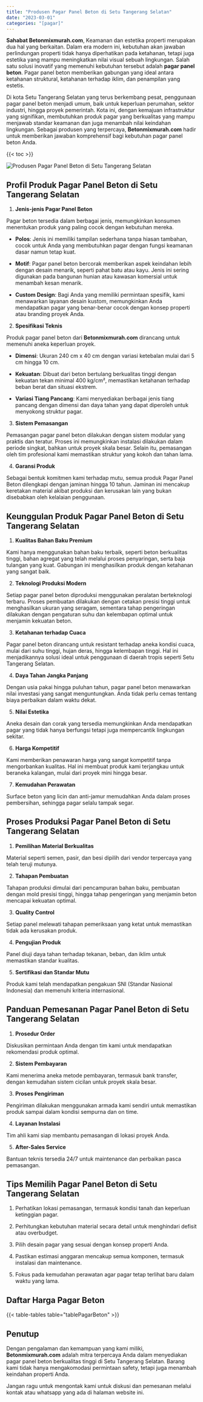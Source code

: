 ```yaml
---
title: "Produsen Pagar Panel Beton di Setu Tangerang Selatan"
date: "2023-03-01"
categories: "[pagar]"
---
```


**Sahabat Betonmixmurah.com**, Keamanan dan estetika properti merupakan dua hal yang berkaitan. Dalam era modern ini, kebutuhan akan jawaban perlindungan properti tidak hanya diperhatikan pada ketahanan, tetapi juga estetika yang mampu meningkatkan nilai visual sebuah lingkungan. Salah satu solusi inovatif yang memenuhi kebutuhan tersebut adalah **pagar panel beton**. Pagar panel beton memberikan gabungan yang ideal antara ketahanan struktural, ketahanan terhadap iklim, dan penampilan yang estetis.  

Di kota Setu Tangerang Selatan yang terus berkembang pesat, penggunaan pagar panel beton menjadi umum, baik untuk keperluan perumahan, sektor industri, hingga proyek pemerintah. Kota ini, dengan kemajuan infrastruktur yang signifikan, membutuhkan produk pagar yang berkualitas yang mampu menjawab standar keamanan dan juga menambah nilai keindahan lingkungan. Sebagai produsen yang terpercaya, **Betonmixmurah.com** hadir untuk memberikan jawaban komprehensif bagi kebutuhan pagar panel beton Anda.

{{< toc >}}

![Produsen Pagar Panel Beton di Setu Tangerang Selatan](/images/pagar/pagar-beton-09.jpg)

## Profil Produk Pagar Panel Beton di Setu Tangerang Selatan

1. **Jenis-jenis Pagar Panel Beton**  

Pagar beton tersedia dalam berbagai jenis, memungkinkan konsumen menentukan produk yang paling cocok dengan kebutuhan mereka.  

- **Polos**: Jenis ini memiliki tampilan sederhana tanpa hiasan tambahan, cocok untuk Anda yang membutuhkan pagar dengan fungsi keamanan dasar namun tetap kuat.  

- **Motif**: Pagar panel beton bercorak memberikan aspek keindahan lebih dengan desain menarik, seperti pahat batu atau kayu. Jenis ini sering digunakan pada bangunan hunian atau kawasan komersial untuk menambah kesan menarik.  

- **Custom Design**: Bagi Anda yang memiliki permintaan spesifik, kami menawarkan layanan desain kustom, memungkinkan Anda mendapatkan pagar yang benar-benar cocok dengan konsep properti atau branding proyek Anda.  

2. **Spesifikasi Teknis**  

Produk pagar panel beton dari **Betonmixmurah.com** dirancang untuk memenuhi aneka keperluan proyek.  

- **Dimensi**: Ukuran 240 cm x 40 cm dengan variasi ketebalan mulai dari 5 cm hingga 10 cm.  

- **Kekuatan**: Dibuat dari beton bertulang berkualitas tinggi dengan kekuatan tekan minimal 400 kg/cm², memastikan ketahanan terhadap beban berat dan situasi ekstrem.  

- **Variasi Tiang Pancang**: Kami menyediakan berbagai jenis tiang pancang dengan dimensi dan daya tahan yang dapat diperoleh untuk menyokong struktur pagar.  

3. **Sistem Pemasangan**  

Pemasangan pagar panel beton dilakukan dengan sistem modular yang praktis dan teratur. Proses ini memungkinkan instalasi dilakukan dalam periode singkat, bahkan untuk proyek skala besar. Selain itu, pemasangan oleh tim profesional kami memastikan struktur yang kokoh dan tahan lama.  

4. **Garansi Produk**  

Sebagai bentuk komitmen kami terhadap mutu, semua produk Pagar Panel Beton dilengkapi dengan jaminan hingga 10 tahun. Jaminan ini mencakup keretakan material akibat produksi dan kerusakan lain yang bukan disebabkan oleh kelalaian penggunaan.

## Keunggulan Produk Pagar Panel Beton di Setu Tangerang Selatan 

1. **Kualitas Bahan Baku Premium**  

Kami hanya menggunakan bahan baku terbaik, seperti beton berkualitas tinggi, bahan agregat yang telah melalui proses penyaringan, serta baja tulangan yang kuat. Gabungan ini menghasilkan produk dengan ketahanan yang sangat baik.  

2. **Teknologi Produksi Modern**  

Setiap pagar panel beton diproduksi menggunakan peralatan berteknologi terbaru. Proses pembuatan dilakukan dengan cetakan presisi tinggi untuk menghasilkan ukuran yang seragam, sementara tahap pengeringan dilakukan dengan pengaturan suhu dan kelembapan optimal untuk menjamin kekuatan beton.  

3. **Ketahanan terhadap Cuaca**  

Pagar panel beton dirancang untuk resistant terhadap aneka kondisi cuaca, mulai dari suhu tinggi, hujan deras, hingga kelembapan tinggi. Hal ini menjadikannya solusi ideal untuk penggunaan di daerah tropis seperti Setu Tangerang Selatan.  

4. **Daya Tahan Jangka Panjang**  

Dengan usia pakai hingga puluhan tahun, pagar panel beton menawarkan nilai investasi yang sangat menguntungkan. Anda tidak perlu cemas tentang biaya perbaikan dalam waktu dekat.  

5. **Nilai Estetika**  

Aneka desain dan corak yang tersedia memungkinkan Anda mendapatkan pagar yang tidak hanya berfungsi tetapi juga mempercantik lingkungan sekitar.  

6. **Harga Kompetitif**  

Kami memberikan penawaran harga yang sangat kompetitif tanpa mengorbankan kualitas. Hal ini membuat produk kami terjangkau untuk beraneka kalangan, mulai dari proyek mini hingga besar.  

7. **Kemudahan Perawatan**  

Surface beton yang licin dan anti-jamur memudahkan Anda dalam proses pembersihan, sehingga pagar selalu tampak segar.

## Proses Produksi Pagar Panel Beton di Setu Tangerang Selatan

1. **Pemilihan Material Berkualitas**  

Material seperti semen, pasir, dan besi dipilih dari vendor terpercaya yang telah teruji mutunya.

2. **Tahapan Pembuatan**  

Tahapan produksi dimulai dari pencampuran bahan baku, pembuatan dengan mold presisi tinggi, hingga tahap pengeringan yang menjamin beton mencapai kekuatan optimal.

3. **Quality Control**  

Setiap panel melewati tahapan pemeriksaan yang ketat untuk memastikan tidak ada kerusakan produk.

4. **Pengujian Produk**  

Panel diuji daya tahan terhadap tekanan, beban, dan iklim untuk memastikan standar kualitas.

5. **Sertifikasi dan Standar Mutu**  

Produk kami telah mendapatkan pengakuan SNI (Standar Nasional Indonesia) dan memenuhi kriteria internasional.

## Panduan Pemesanan Pagar Panel Beton di Setu Tangerang Selatan

1. **Prosedur Order**  

Diskusikan permintaan Anda dengan tim kami untuk mendapatkan rekomendasi produk optimal.

2. **Sistem Pembayaran**  

Kami menerima aneka metode pembayaran, termasuk bank transfer, dengan kemudahan sistem cicilan untuk proyek skala besar.

3. **Proses Pengiriman**  

Pengiriman dilakukan menggunakan armada kami sendiri untuk memastikan produk sampai dalam kondisi sempurna dan on time.

4. **Layanan Instalasi**  

Tim ahli kami siap membantu pemasangan di lokasi proyek Anda.

5. **After-Sales Service**  

Bantuan teknis tersedia 24/7 untuk maintenance dan perbaikan pasca pemasangan.

## Tips Memilih Pagar Panel Beton di Setu Tangerang Selatan

1. Perhatikan lokasi pemasangan, termasuk kondisi tanah dan keperluan ketinggian pagar.  

2. Perhitungkan kebutuhan material secara detail untuk menghindari defisit atau overbudget.  

3. Pilih desain pagar yang sesuai dengan konsep properti Anda.  

4. Pastikan estimasi anggaran mencakup semua komponen, termasuk instalasi dan maintenance.  

5. Fokus pada kemudahan perawatan agar pagar tetap terlihat baru dalam waktu yang lama.

## Daftar Harga Pagar Beton

{{< table-tables table="tablePagarBeton" >}}

## Penutup

Dengan pengalaman dan kemampuan yang kami miliki, **Betonmixmurah.com** adalah mitra terpercaya Anda dalam menyediakan pagar panel beton berkualitas tinggi di Setu Tangerang Selatan. Barang kami tidak hanya mengakomodasi permintaan safety, tetapi juga menambah keindahan properti Anda.  

Jangan ragu untuk mengontak kami untuk diskusi dan pemesanan melalui kontak atau whatsapp yang ada di halaman website ini.